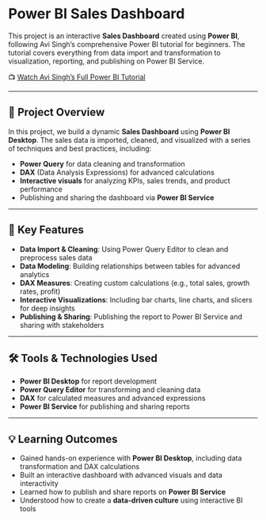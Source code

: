# Power BI Sales Dashboard

This project is an interactive **Sales Dashboard** created using **Power BI**, following Avi Singh’s comprehensive Power BI tutorial for beginners. The tutorial covers everything from data import and transformation to visualization, reporting, and publishing on Power BI Service.

📺 [Watch Avi Singh’s Full Power BI Tutorial](https://www.youtube.com/watch?v=AGrl-H87pRU&t=505s)

---

## 📝 Project Overview

In this project, we build a dynamic **Sales Dashboard** using **Power BI Desktop**. The sales data is imported, cleaned, and visualized with a series of techniques and best practices, including:

- **Power Query** for data cleaning and transformation
- **DAX** (Data Analysis Expressions) for advanced calculations
- **Interactive visuals** for analyzing KPIs, sales trends, and product performance
- Publishing and sharing the dashboard via **Power BI Service**

---

## 📌 Key Features

- **Data Import & Cleaning**: Using Power Query Editor to clean and preprocess sales data
- **Data Modeling**: Building relationships between tables for advanced analytics
- **DAX Measures**: Creating custom calculations (e.g., total sales, growth rates, profit)
- **Interactive Visualizations**: Including bar charts, line charts, and slicers for deep insights
- **Publishing & Sharing**: Publishing the report to Power BI Service and sharing with stakeholders

---

## 🛠 Tools & Technologies Used

- **Power BI Desktop** for report development
- **Power Query Editor** for transforming and cleaning data
- **DAX** for calculated measures and advanced expressions
- **Power BI Service** for publishing and sharing reports

---

## 💡 Learning Outcomes

- Gained hands-on experience with **Power BI Desktop**, including data transformation and DAX calculations
- Built an interactive dashboard with advanced visuals and data interactivity
- Learned how to publish and share reports on **Power BI Service**
- Understood how to create a **data-driven culture** using interactive BI tools
